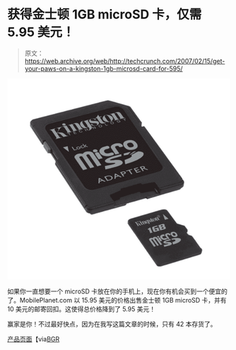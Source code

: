 # 获得金士顿 1GB microSD 卡，仅需 5.95 美元！

> 原文：<https://web.archive.org/web/http://techcrunch.com/2007/02/15/get-your-paws-on-a-kingston-1gb-microsd-card-for-595/>

![](img/252d8069d94b53c68ec97c4acba1b261.png)

如果你一直想要一个 microSD 卡放在你的手机上，现在你有机会买到一个便宜的了。MobilePlanet.com 以 15.95 美元的价格出售金士顿 1GB microSD 卡，并有 10 美元的邮寄回扣。这使得总价格降到了 5.95 美元！

赢家是你！不过最好快点，因为在我写这篇文章的时候，只有 42 本存货了。

[产品页面](https://web.archive.org/web/20150312092211/http://www.mobileplanet.com/p.aspx?i=140748)【via[BGR](https://web.archive.org/web/20150312092211/http://www.boygeniusreport.com/2007/02/15/kingston-1gb-microsd-card-for-only-595/)